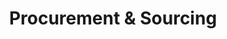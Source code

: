 ---
icon: "imgs/procurement.svg"
title: "Procurement & Sourcing"
image: "imgs/procurement.jpg"
excerpt: "Lorem ipsum dolor sit amet constur adipisicing elit sed do eiusmtempor incid."
progress: "90"
---